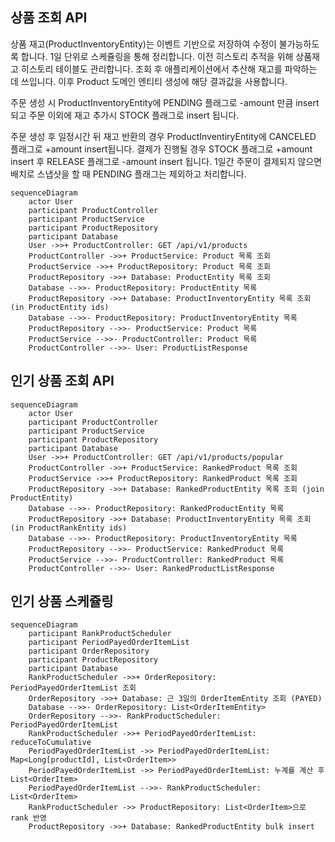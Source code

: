 ## 상품 조회 API

상품 재고(ProductInventoryEntity)는 이벤트 기반으로 저장하여 수정이 불가능하도록 합니다.
1일 단위로 스케쥴링을 통해 정리합니다.
이전 히스토리 추적을 위해 상품재고 히스토리 테이블도 관리합니다.
조회 후 애플리케이션에서 추산해 재고를 파악하는 데 쓰입니다.
이후 Product 도메인 엔티티 생성에 해당 결과값을 사용합니다.

주문 생성 시 ProductInventoryEntity에 PENDING 플래그로 -amount 만큼 insert되고
주문 이외에 재고 추가시 STOCK 플래그로 insert 됩니다.

주문 생성 후 일정시간 뒤 재고 반환의 경우 ProductInventiryEntity에 CANCELED 플래그로 +amount insert됩니다.
결제가 진행될 경우 STOCK 플래그로 +amount insert 후 RELEASE 플래그로 -amount insert 됩니다.
1일간 주문이 결제되지 않으면 배치로 스냅샷을 할 때 PENDING 플래그는 제외하고 처리합니다. 


```mermaid
sequenceDiagram
    actor User
    participant ProductController
    participant ProductService
    participant ProductRepository
    participant Database
    User ->>+ ProductController: GET /api/v1/products
    ProductController ->>+ ProductService: Product 목록 조회
    ProductService ->>+ ProductRepository: Product 목록 조회
    ProductRepository ->>+ Database: ProductEntity 목록 조회
    Database -->>- ProductRepository: ProductEntity 목록
    ProductRepository ->>+ Database: ProductInventoryEntity 목록 조회 (in ProductEntity ids)
    Database -->>- ProductRepository: ProductInventoryEntity 목록
    ProductRepository -->>- ProductService: Product 목록
    ProductService -->>- ProductController: Product 목록
    ProductController -->>- User: ProductListResponse
```

## 인기 상품 조회 API

```mermaid
sequenceDiagram
    actor User
    participant ProductController
    participant ProductService
    participant ProductRepository
    participant Database
    User ->>+ ProductController: GET /api/v1/products/popular
    ProductController ->>+ ProductService: RankedProduct 목록 조회
    ProductService ->>+ ProductRepository: RankedProduct 목록 조회
    ProductRepository ->>+ Database: RankedProductEntity 목록 조회 (join ProductEntity)
    Database -->>- ProductRepository: RankedProductEntity 목록
    ProductRepository ->>+ Database: ProductInventoryEntity 목록 조회 (in ProductRankEntity ids)
    Database -->>- ProductRepository: ProductInventoryEntity 목록
    ProductRepository -->>- ProductService: RankedProduct 목록
    ProductService -->>- ProductController: RankedProduct 목록
    ProductController -->>- User: RankedProductListResponse
```

## 인기 상품 스케쥴링
```mermaid
sequenceDiagram
    participant RankProductScheduler
    participant PeriodPayedOrderItemList
    participant OrderRepository
    participant ProductRepository
    participant Database
    RankProductScheduler ->>+ OrderRepository: PeriodPayedOrderItemList 조회
    OrderRepository ->>+ Database: 근 3일의 OrderItemEntity 조회 (PAYED)
    Database -->>- OrderRepository: List<OrderItemEntity>
    OrderRepository -->>- RankProductScheduler: PeriodPayedOrderItemList
    RankProductScheduler ->>+ PeriodPayedOrderItemList: reduceToCumulative
    PeriodPayedOrderItemList ->> PeriodPayedOrderItemList: Map<Long[productId], List<OrderItem>> 
    PeriodPayedOrderItemList ->> PeriodPayedOrderItemList: 누계를 계산 후 List<OrderItem>
    PeriodPayedOrderItemList -->>- RankProductScheduler: List<OrderItem>
    RankProductScheduler ->> ProductRepository: List<OrderItem>으로 rank 반영
    ProductRepository ->>+ Database: RankedProductEntity bulk insert
```